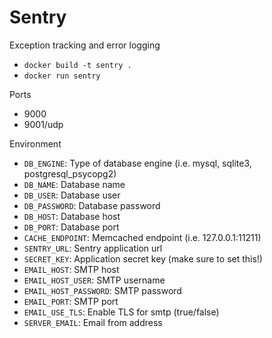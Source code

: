 # Sentry
Exception tracking and error logging

* `docker build -t sentry .`
* `docker run sentry`

Ports

* 9000
* 9001/udp

Environment

* `DB_ENGINE`: Type of database engine (i.e. mysql, sqlite3, postgresql_psycopg2)
* `DB_NAME`: Database name
* `DB_USER`: Database user
* `DB_PASSWORD`: Database password
* `DB_HOST`: Database host
* `DB_PORT`: Database port
* `CACHE_ENDPOINT`: Memcached endpoint (i.e. 127.0.0.1:11211)
* `SENTRY_URL`: Sentry application url
* `SECRET_KEY`: Application secret key (make sure to set this!)
* `EMAIL_HOST`: SMTP host
* `EMAIL_HOST_USER`: SMTP username
* `EMAIL_HOST_PASSWORD`: SMTP password
* `EMAIL_PORT`: SMTP port
* `EMAIL_USE_TLS`: Enable TLS for smtp (true/false)
* `SERVER_EMAIL`: Email from address
